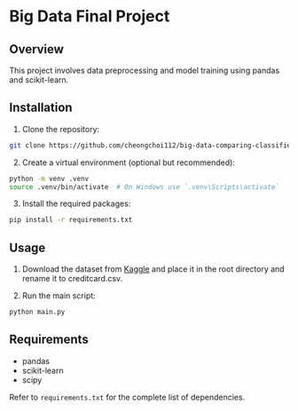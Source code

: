 # Big Data Final Project

## Overview

This project involves data preprocessing and model training using pandas and scikit-learn.

## Installation

1. Clone the repository:

```sh
git clone https://github.com/cheongchoi112/big-data-comparing-classifiers.git
```

2. Create a virtual environment (optional but recommended):

```sh
python -m venv .venv
source .venv/bin/activate  # On Windows use `.venv\Scripts\activate`
```

3. Install the required packages:

```sh
pip install -r requirements.txt
```

## Usage

1. Download the dataset from [Kaggle](https://www.kaggle.com/code/gpreda/credit-card-fraud-detection-predictive-models/input) and place it in the root directory and rename it to creditcard.csv.

2. Run the main script:

```sh
python main.py
```

## Requirements

- pandas
- scikit-learn
- scipy

Refer to `requirements.txt` for the complete list of dependencies.
